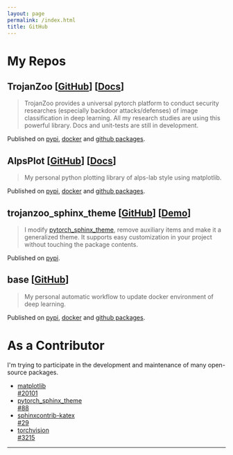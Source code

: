 ```yaml
---
layout: page
permalink: /index.html
title: GitHub
---
```


# My Repos
## TrojanZoo [[GitHub](https://github.com/ain-soph/trojanzoo)] [[Docs](https://ain-soph.github.io/trojanzoo)]
> TrojanZoo provides a universal pytorch platform to conduct security researches (especially backdoor attacks/defenses) of image classification in deep learning. All my research studies are using this powerful library. Docs and unit-tests are still in development.
  
Published on [pypi](https://pypi.org/project/trojanzoo/), [docker](https://hub.docker.com/r/local0state/trojanzoo) and [github packages](https://github.com/ain-soph/trojanzoo/pkgs/container/trojanzoo).

## AlpsPlot [[GitHub](https://github.com/ain-soph/alpsplot)] [[Docs](https://ain-soph.github.io/alpsplot)]
> My personal python plotting library of alps-lab style using matplotlib.

Published on [pypi](https://pypi.org/project/alpsplot/), [docker](https://hub.docker.com/r/local0state/alpsplot) and [github packages](https://github.com/ain-soph/alpsplot/pkgs/container/alpsplot).

## trojanzoo_sphinx_theme [[GitHub](https://github.com/ain-soph/trojanzoo_sphinx_theme)] [[Demo](https://ain-soph.github.io/trojanzoo_sphinx_theme)]
> I modify [pytorch_sphinx_theme](https://github.com/pytorch/pytorch_sphinx_theme), remove auxiliary items and make it a generalized theme. It supports easy customization in your project without touching the package contents.
  
Published on [pypi](https://pypi.org/project/trojanzoo-sphinx-theme/).

## base [[GitHub](https://github.com/ain-soph/base)]
> My personal automatic workflow to update docker environment of deep learning.
  
Published on [pypi](https://pypi.org/project/trojanzoo-sphinx-theme/), [docker](https://hub.docker.com/r/local0state/base) and [github packages](https://github.com/ain-soph/base/pkgs/container/base).


# As a Contributor
I'm trying to participate in the development and maintenance of many open-source packages.

- [matplotlib](https://github.com/matplotlib/matplotlib)  
  [#20101](https://github.com/matplotlib/matplotlib/pull/20101)
- [pytorch_sphinx_theme](https://github.com/pytorch/pytorch_sphinx_theme)  
  [#88](https://github.com/pytorch/pytorch_sphinx_theme/pull/88)
- [sphinxcontrib-katex](https://github.com/hagenw/sphinxcontrib-katex)  
  [#29](https://github.com/hagenw/sphinxcontrib-katex/issues/29)
- [torchvision](https://github.com/pytorch/vision)  
  [#3215](https://github.com/pytorch/vision/pull/3215)
---